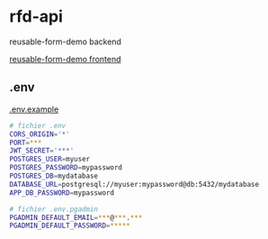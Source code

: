 # rfd-api

reusable-form-demo backend

[reusable-form-demo frontend](https://github.com/louis-stintzy/reusable-form-demo)

## .env

[.env.example](./.env.example)

```sh
# fichier .env
CORS_ORIGIN='*'
PORT=***
JWT_SECRET='***'
POSTGRES_USER=myuser
POSTGRES_PASSWORD=mypassword
POSTGRES_DB=mydatabase
DATABASE_URL=postgresql://myuser:mypassword@db:5432/mydatabase
APP_DB_PASSWORD=mypassword
```

```sh
# fichier .env.pgadmin
PGADMIN_DEFAULT_EMAIL=***@***.***
PGADMIN_DEFAULT_PASSWORD=*****
```
